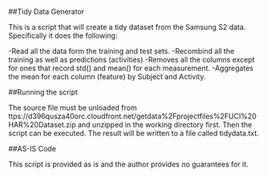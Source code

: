 ##Tidy Data Generator

This is a script that will create a tidy dataset from the Samsung S2 data. Specifically it does the following:

-Read all the data form the training and test sets. 
-Recombind all the training as well as predictions (activities)
-Removes all the columns except for ones that record std() and mean() for each measurement.
-Aggregates the mean for each column (feature) by Subject and Activity.
 
##Running the script

The source file must be unloaded from ttps://d396qusza40orc.cloudfront.net/getdata%2Fprojectfiles%2FUCI%20HAR%20Dataset.zip and unzipped in the working directory first.  Then the script can be executed.  The result will be written to a file called tidydata.txt.

##AS-IS Code

This  script is provided as is and the author provides no guarantees for it.

